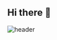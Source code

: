 ## Hi there 👋
![header](https://capsule-render.vercel.app/api?type=rounded&color=97d7fc&height=200&section=header&text=ppochacco's&fontSize=50&animation=twinkling)
<!--
**ppochacco/ppochacco** is a ✨ _special_ ✨ repository because its `README.md` (this file) appears on your GitHub profile.

Here are some ideas to get you started:

# Building My Skill Set
## Language
![Python](https://img.shields.io/badge/python-%233776AB.svg?&style=for-the-badge&logo=python&logoColor=white.io/badge/r-%23276DC3.svg?&style=for-the-badge&logo[Dart](https://img.shields.io/badge/dart-%230175C2.svg?&style=for-the-badge&logo[Swift](https://img.shields.io/badge/swift-%23FA7343.svg?&style=for-the-badge&logo

## Data Analysis
![Pandas](https://img.shields.io/badge/pandas-%23150458.svg?&style=for-the-badge&logo=pandas&logo[NumPy](https://img.shields.io/badge/numpy-%23013243.svg?&style=for-the-badge&logo[Scikit-learn](https://img.shields.io/badge/scikit--learn-%23F7931E.svg?&style=for-the-badge&logo=scikit-learn 

## Strong Skills 💪
- **Python**: Extensive experience in data analysis and automation.
- **Pandas & NumPy**: Skilled in data manipulation and numerical computations.
- **Scikit-learn**: Proficient in building machine learning models for classification and regression tasks.
- **FastAPI**: Experience in building RESTful APIs for scalable backend systems.
- **MySQL & SQLite**: Solid understanding of relational database design and querying.

## Learning & Improving Skills 🌱
- **TensorFlow & PyTorch**: Currently exploring deep learning frameworks for advanced AI projects.
- **Flutter**: Learning to build cross-platform mobile applications.
- **Swift & UIKit**: Improving iOS development skills for native app creation.
- **Firebase**: Understanding cloud-based backend services and real-time database integration.
- **R**: Expanding knowledge in statistical computing and visualization.


- 🔭 I’m currently working on ...
- 🌱 I’m currently learning ...
- 👯 I’m looking to collaborate on ...
- 🤔 I’m looking for help with ...
- 💬 Ask me about ...
- 📫 How to reach me: ...
- 😄 Pronouns: ...
- ⚡ Fun fact: ...
-->
